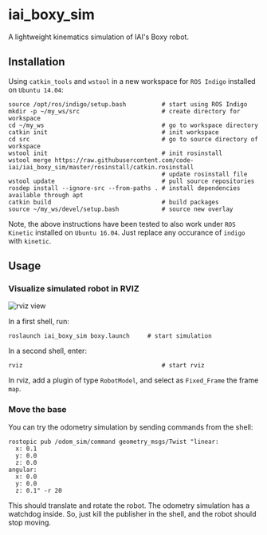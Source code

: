 # iai_boxy_sim
A lightweight kinematics simulation of IAI's Boxy robot.

## Installation
Using ```catkin_tools``` and ```wstool``` in a new workspace for ```ROS Indigo``` installed on ```Ubuntu 14.04```:
```
source /opt/ros/indigo/setup.bash          # start using ROS Indigo
mkdir -p ~/my_ws/src                       # create directory for workspace
cd ~/my_ws                                 # go to workspace directory
catkin init                                # init workspace
cd src                                     # go to source directory of workspace
wstool init                                # init rosinstall
wstool merge https://raw.githubusercontent.com/code-iai/iai_boxy_sim/master/rosinstall/catkin.rosinstall
                                           # update rosinstall file
wstool update                              # pull source repositories
rosdep install --ignore-src --from-paths . # install dependencies available through apt
catkin build                               # build packages
source ~/my_ws/devel/setup.bash            # source new overlay
```
Note, the above instructions have been tested to also work under ```ROS Kinetic``` installed on ```Ubuntu 16.04```. Just replace any occurance of ```indigo``` with ```kinetic```.

## Usage
### Visualize simulated robot in RVIZ

![rviz view](https://raw.githubusercontent.com/code-iai/iai_boxy_sim/master/docs/boxy_sim_rviz.png)

In a first shell, run:
```
roslaunch iai_boxy_sim boxy.launch     # start simulation
```
In a second shell, enter:
```
rviz                                       # start rviz
```
In rviz, add a plugin of type ```RobotModel```, and select as ```Fixed_Frame``` the frame ```map```.

### Move the base
You can try the odometry simulation by sending commands from the shell:
```
rostopic pub /odom_sim/command geometry_msgs/Twist "linear:                                                        
  x: 0.1
  y: 0.0
  z: 0.0
angular:
  x: 0.0
  y: 0.0
  z: 0.1" -r 20
```
This should translate and rotate the robot. The odometry simulation has a watchdog inside. So, just kill the publisher in the shell, and the robot should stop moving.
